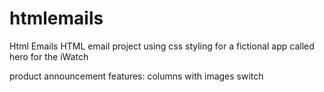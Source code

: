 # htmlemails
Html Emails
HTML email project using css styling for a fictional app called hero for the iWatch

product announcement features:
columns with images switch


